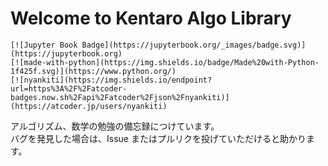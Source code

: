 # Welcome to Kentaro Algo Library

```{only} html
[![Jupyter Book Badge](https://jupyterbook.org/_images/badge.svg)](https://jupyterbook.org)
[![made-with-python](https://img.shields.io/badge/Made%20with-Python-1f425f.svg)](https://www.python.org/)
[![nyankiti](https://img.shields.io/endpoint?url=https%3A%2F%2Fatcoder-badges.now.sh%2Fapi%2Fatcoder%2Fjson%2Fnyankiti)](https://atcoder.jp/users/nyankiti)
```

アルゴリズム、数学の勉強の備忘録につけています。  
バグを発見した場合は、Issue またはプルリクを投げていただけると助かります。

```{tableofcontents}

```
